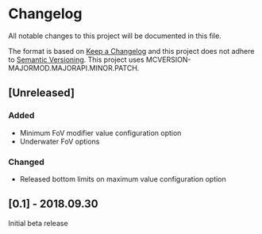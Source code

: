 # Changelog
All notable changes to this project will be documented in this file.

The format is based on [Keep a Changelog](http://keepachangelog.com/en/1.0.0/) and this project does not adhere to [Semantic Versioning](http://semver.org/spec/v2.0.0.html).
This project uses MCVERSION-MAJORMOD.MAJORAPI.MINOR.PATCH.

## [Unreleased]
### Added
- Minimum FoV modifier value configuration option
- Underwater FoV options
### Changed
- Released bottom limits on maximum value configuration option

## [0.1] - 2018.09.30
Initial beta release